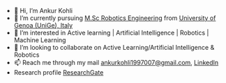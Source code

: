 - 👋 Hi, I’m Ankur Kohli
- 🌱 I’m currently pursuing [M.Sc Robotics Engineering](https://corsi.unige.it/corsi/10635) from [University of Genoa (UniGe), Italy](https://unige.it/en)
- 👀 I’m interested in Active learning | Artificial Intelligence | Robotics | Machine Learning
- 💞️ I’m looking to collaborate on Active Learning/Artificial Intelligence & Robotics
- 📫 Reach me through my mail ankurkohli1997007@gmail.com, [LinkedIn](https://www.linkedin.com/in/ankur-kohli-7a5865157/)
- Research profile [ResearchGate](https://www.researchgate.net/profile/Ankur-Kohli-4)

<!---
ankurkohli007/ankurkohli007 is a ✨ special ✨ repository because its `README.md` (this file) appears on your GitHub profile.
You can click the Preview link to take a look at your changes.
--->
